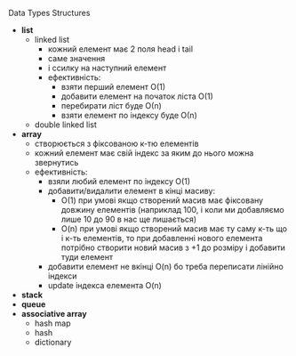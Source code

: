 Data Types Structures
- **list**
    - linked list
      - кожний елемент має 2 поля head i tail
      - саме значення
      - і ссилку на наступний елемент
      - ефективність:
        - взяти перший елемент О(1)
        - добавити елемент на початок ліста О(1)
        - перебирати ліст буде О(n)
        - взяти елемент по індексу буде О(n)
    - double linked list
- **array**
  - створюється з фіксованою к-тю елементів
  - кожний елемент має свій індекс за яким до нього можна звернутись
  - ефективність:
    - взяли любий елемент по індексу О(1)
    - добавити/видалити елемент в кінці масиву:
      - О(1) при умові якщо створений масив має фіксовану довжину елементів (наприклад 100, і коли ми добавляємо лише 10 до 90 в нас ще лишається)
      - O(n) при умові якщо створений масив має ту саму к-ть що і к-ть елементів, то при добавленні нового елемента потрібно створити новий масив з +1 до розміру і добавити туди елемент
    - добавити елемент не вкінці O(n) бо треба переписати лінійно індекси
    - update індекса елемента O(n)
- **stack**
- **queue**
- **associative array**
    - hash map
    - hash
    - dictionary